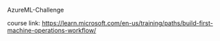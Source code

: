 AzureML-Challenge

course link:
https://learn.microsoft.com/en-us/training/paths/build-first-machine-operations-workflow/